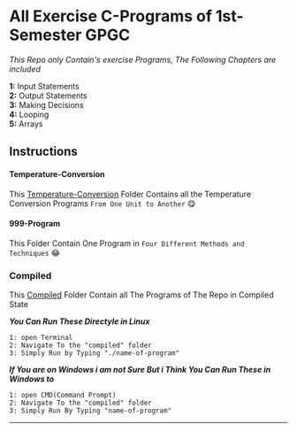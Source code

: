 # All Exercise C-Programs of 1st-Semester GPGC

*This Repo only Contain's exercise Programs, The Following Chapters are included*

**1:** Input Statements  
**2:** Output Statements  
**3:** Making Decisions  
**4:** Looping  
**5:** Arrays  


## Instructions

#### Temperature-Conversion

This [Temperature-Conversion](./Temperature-Conversion) Folder Contains all the Temperature Conversion Programs `From One Unit to Another` :yum:

#### 999-Program

This Folder Contain One Program in `Four Different Methods and Techniques` :joy:


### Compiled

This [Compiled](./compiled) Folder Contain all The Programs of The Repo in Compiled State 

***You Can Run These Directyle in Linux***

```
1: open Terminal
2: Navigate To the "compiled" folder
3: Simply Run by Typing "./name-of-program"
``` 
***If You are on Windows i am not Sure But i Think You Can Run These in Windows to***

```
1: open CMD(Command Prompt)
2: Navigate To the "compiled" folder
3: Simply Run By Typing "name-of-program"
```
***